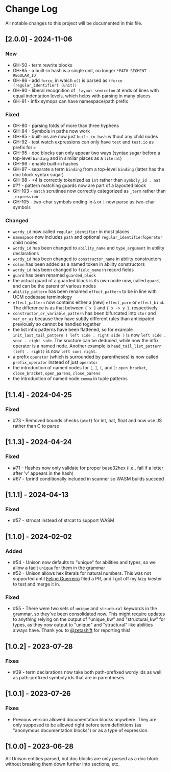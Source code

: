 # Change Log

All notable changes to this project will be documented in this file.

## [2.0.0] - 2024-11-06

### New

- GH-50 - term rewrite blocks
- GH-85 - a built-in hash is a single unit, no longer `*PATH_SEGMENT . REGULAR_ID`
- GH-86 - add `force`, in which `x()` is parsed as `(force (regular_identifier) (unit))`
- GH-90 - liberal recognition of `_layout_semicolon` at ends of lines with equal indentation levels, which helps with parsing in many places
- GH-91 - infix symops can have namespace/path prefix

### Fixed

- GH-80 - parsing folds of more than three hyphens
- GH-84 - Symbols in paths now work
- GH-85 - built-ins are now just `built_in_hash` without any child nodes
- GH-92 - test watch expressions can only have `test` and `test.io` as prefix for `>`
- GH-95 - doc blocks can only appear two ways (syntax sugar before a top-level `binding` and in similar places as a `literal`)
- GH-96 - enable built-in hashes
- GH-97 - separate a term `binding` from a top-level `binding` (latter has the doc block syntax sugar)
- GH-98 - +4 is correctly tokenized as `int` rather than `symboly_id . nat`
- #?? - pattern matching guards now are part of a layouted block
- GH-103 - `match` scrutinee now correctly categorized as `_term` rather than `_expression`
- GH-105 - two-char symbols ending in `&` or `|` now parse as two-char symbols

### Changed

- `wordy_id` now called `regular_identifier` in most places
- `namespace` now includes `path` and optional `regular_identifier`/`operator` child nodes
- `wordy_id` has been changed to `ability_name` and `type_argument` in ability declarations
- `wordy_id` has been changed to `constructor_name` in ability constructors
- `colon` has been added as a named token in ability constructors
- `wordy_id` has been changed to `field_name` in record fields
- `guard` has been renamed `guarded_block`
- the actual guard of a guarded block is its own node now, called `guard`, and can be the parent of various nodes
- `ability_pattern` has been renamed `effect_pattern` to be in line with UCM codebase terminology
- `effect_pattern` now contains either a (new) `effect_pure` or `effect_bind`. The difference is as that between `{ x }` and `{ x -> y }`, respectively
- `constructor_or_variable_pattern` has been bifurcated into `ctor` and `var_or_as` because they have subtly different rules than anticipated previously so cannot be handled together
- the list infix patterns have been flattened, so for example `init_last_tail_pattern ( left side . right side )` is now `left side . snoc . right side`. The sructure can be deduced, while now the infix operator is a named node. Another example is `head_tail_list_pattern (left . right)` is now `left cons right`.
- a prefix `operator` (which is surrounded by parentheses) is now called `prefix_operator` instead of just `operator`
- the introduction of named nodes for `[`, `]`, `(`, and `)`: `open_bracket`, `close_bracket`, `open_parens`, `close_parens`
- the introduction of named node `comma` in tuple patterns

## [1.1.4] - 2024-04-25

### Fixed

- #73 - Removed bounds checks (`atof`) for int, nat, float and now use JS rather than C to parse

## [1.1.3] - 2024-04-24

### Fixed

- #71 - Hashes now only validate for proper base32hex (i.e., fail if a letter after 'v' appears in the hash)
- #67 - fprintf conditionally included in scanner so WASM builds succeed

## [1.1.1] - 2024-04-13

### Fixed

- #57 - strncat instead of strcat to support WASM

## [1.1.0] - 2024-02-02

### Added

- #54 - Unison now defaults to "unique" for abilities and types, so we allow a tacit `unique` for them in the grammar
- #52 - Unison allows hex literals for natural numbers. This was not supported until [Felipe Guerreiro](https://github.com/fmguerreiro) filed a PR, and I got off my lazy kiester to test and merge it in.

### Fixed

- #55 - There were two sets of `unique` and `structural` keywords in the grammar, so they've been consolidated now. This might require updates to anything relying on the output of "unique_kw" and "structural_kw" for types, as they now output to "unique" and "structural" like abilities always have. Thank you to [@zetashift](https://github.com/zetashift) for reporting this!

## [1.0.2] - 2023-07-28

### Fixes

- #39 - term declarations now take both path-prefixed wordy ids as well as path-prefixed symboly ids that are in parentheses.

## [1.0.1] - 2023-07-26

### Fixes

- Previous version allowed documentation blocks anywhere. They are only supposed to be allowed right before term definitions (as "anonymous documentation blocks") or as a type of expression.

## [1.0.0] - 2023-06-28

All Unison entities parsed, but doc blocks are only parsed as a doc block without breaking them down further into sections, etc.
